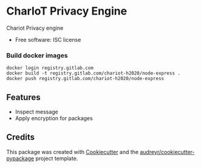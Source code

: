 # CharIoT Privacy Engine

Chariot Privacy engine

* Free software: ISC license

### Build docker images

```
docker login registry.gitlab.com
docker build -t registry.gitlab.com/chariot-h2020/node-express .
docker push registry.gitlab.com/chariot-h2020/node-express
```

## Features

* Inspect message
* Apply encryption for packages

## Credits

This package was created with [Cookiecutter](https://github.com/audreyr/cookiecutter) and the [audreyr/cookiecutter-pypackage](https://github.com/audreyr/cookiecutter-pypackage) project template.
